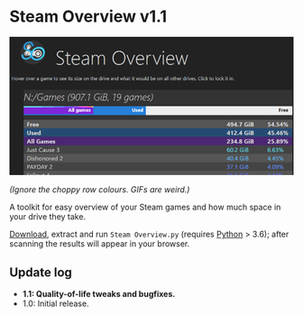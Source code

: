 # Steam Overview v1.1
![A screenshot of Steam Overview open in the browser.](animation.gif)

*(Ignore the choppy row colours. GIFs are weird.)*

A toolkit for easy overview of your Steam games and how much space in your drive they take.

[Download], extract and run `Steam Overview.py` (requires [Python] > 3.6); after scanning the results will appear in your browser.

## Update log
- **1.1: Quality-of-life tweaks and bugfixes.**
- 1.0: Initial release.

[Download]: https://github.com/yunruse/Steam-Overview/archive/master.zip "Steam-Overview-master.zip"
[Python]: https://www.python.org/downloads/ "Python download site"
